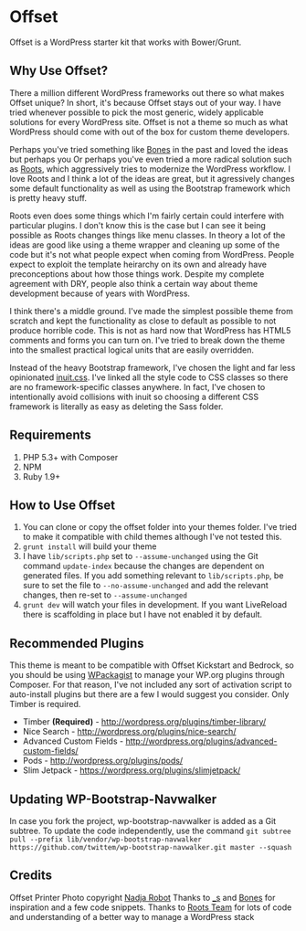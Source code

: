 # Offset

Offset is a WordPress starter kit that works with Bower/Grunt.

## Why Use Offset?

There a million different WordPress frameworks out there so what makes Offset unique? In short, it's because Offset stays out of your way. I have tried whenever possible to pick the most generic, widely applicable solutions for every WordPress site. Offset is not a theme so much as what WordPress should come with out of the box for custom theme developers.

Perhaps you've tried something like [Bones](http://themble.com/bones/) in the past and loved the ideas but perhaps you  Or perhaps you've even tried a more radical solution such as [Roots](http://roots.io/), which aggressively tries to modernize the WordPress workflow. I love Roots and I think a lot of the ideas are great, but it agressively changes some default functionality as well as using the Bootstrap framework which is pretty heavy stuff.

Roots even does some things which I'm fairly certain could interfere with particular plugins. I don't know this is the case but I can see it being possible as Roots changes things like menu classes. In theory a lot of the ideas are good like using a theme wrapper and cleaning up some of the code but it's not what people expect when coming from WordPress. People expect to exploit the template heirarchy on its own and already have preconceptions about how those things work. Despite my complete agreement with DRY, people also think a certain way about theme development because of years with WordPress.

I think there's a middle ground. I've made the simplest possible theme from scratch and kept the functionality as close to default as possible to not produce horrible code. This is not as hard now that WordPress has HTML5 comments and forms you can turn on. I've tried to break down the theme into the smallest practical logical units that are easily overridden.

Instead of the heavy Bootstrap framework, I've chosen the light and far less opinionated [inuit.css](http://inuitcss.com). I've linked all the style code to CSS classes so there are no framework-specific classes anywhere. In fact, I've chosen to intentionally avoid collisions with inuit so choosing a different CSS framework is literally as easy as deleting the Sass folder.

## Requirements

1. PHP 5.3+ with Composer
2. NPM
3. Ruby 1.9+

## How to Use Offset

1. You can clone or copy the offset folder into your themes folder. I've tried to make it compatible with child themes although I've not tested this.
2. `grunt install` will build your theme
3. I have `lib/scripts.php` set to `--assume-unchanged` using the Git command `update-index` because the changes are dependent on generated files. If you add something relevant to `lib/scripts.php`, be sure to set the file to `--no-assume-unchanged` and add the relevant changes, then re-set to `--assume-unchanged`
4. `grunt dev` will watch your files in development. If you want LiveReload there is scaffolding in place but I have not enabled it by default.

## Recommended Plugins

This theme is meant to be compatible with Offset Kickstart and Bedrock, so you should be using [WPackagist](http://wpackagist.org) to manage your WP.org plugins through Composer. For that reason, I've not included any sort of activation script to auto-install plugins but there are a few I would suggest you consider. Only Timber is required.

* Timber **(Required)** - <http://wordpress.org/plugins/timber-library/>
* Nice Search - <http://wordpress.org/plugins/nice-search/>
* Advanced Custom Fields - <http://wordpress.org/plugins/advanced-custom-fields/>
* Pods - <http://wordpress.org/plugins/pods/>
* Slim Jetpack - <https://wordpress.org/plugins/slimjetpack/>

## Updating WP-Bootstrap-Navwalker

In case you fork the project, wp-bootstrap-navwalker is added as a Git subtree. To update the code independently, use the command `git subtree pull --prefix lib/vendor/wp-bootstrap-navwalker https://github.com/twittem/wp-bootstrap-navwalker.git master --squash`

## Credits

Offset Printer Photo copyright [Nadja Robot](https://secure.flickr.com/photos/nadja_robot/2490910807/)
Thanks to [_s](http://underscores.me/) and [Bones](http://themble.com/bones/) for inspiration and a few code snippets.
Thanks to [Roots Team](http://roots.io/) for lots of code and understanding of a better way to manage a WordPress stack
